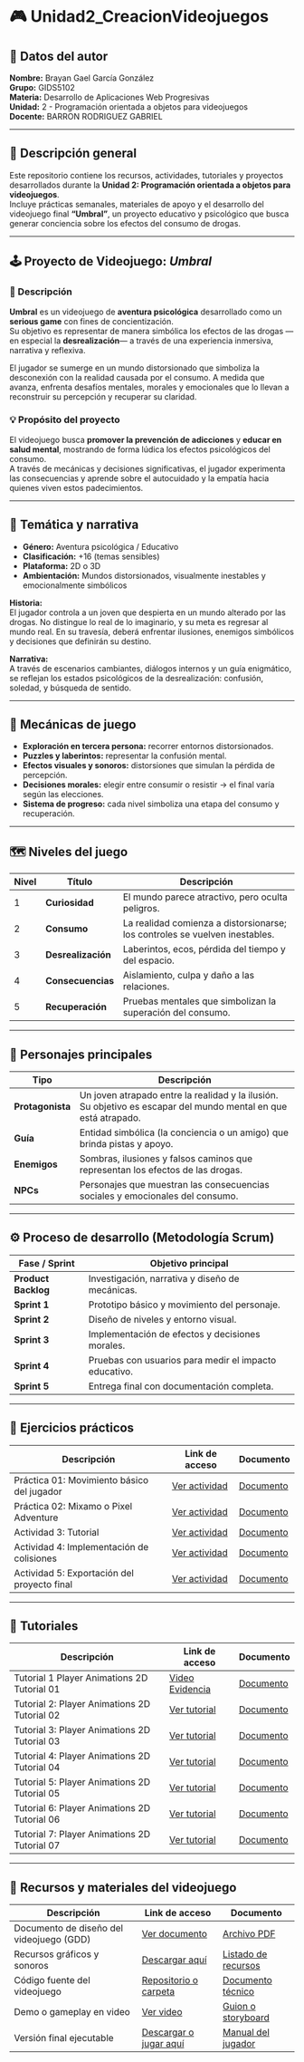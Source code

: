 # 🎮 Unidad2_CreacionVideojuegos

## 👤 Datos del autor
**Nombre:** Brayan Gael García González  
**Grupo:** GIDS5102  
**Materia:** Desarrollo de Aplicaciones Web Progresivas  
**Unidad:** 2 - Programación orientada a objetos para videojuegos  
**Docente:** BARRON RODRIGUEZ GABRIEL  

---

## 📘 Descripción general
Este repositorio contiene los recursos, actividades, tutoriales y proyectos desarrollados durante la **Unidad 2: Programación orientada a objetos para videojuegos**.  
Incluye prácticas semanales, materiales de apoyo y el desarrollo del videojuego final **“Umbral”**, un proyecto educativo y psicológico que busca generar conciencia sobre los efectos del consumo de drogas.

---

## 🕹️ Proyecto de Videojuego: *Umbral*

### 🎯 Descripción
**Umbral** es un videojuego de **aventura psicológica** desarrollado como un **serious game** con fines de concientización.  
Su objetivo es representar de manera simbólica los efectos de las drogas —en especial la **desrealización**— a través de una experiencia inmersiva, narrativa y reflexiva.  

El jugador se sumerge en un mundo distorsionado que simboliza la desconexión con la realidad causada por el consumo. A medida que avanza, enfrenta desafíos mentales, morales y emocionales que lo llevan a reconstruir su percepción y recuperar su claridad.

### 💡 Propósito del proyecto
El videojuego busca **promover la prevención de adicciones** y **educar en salud mental**, mostrando de forma lúdica los efectos psicológicos del consumo.  
A través de mecánicas y decisiones significativas, el jugador experimenta las consecuencias y aprende sobre el autocuidado y la empatía hacia quienes viven estos padecimientos.

---

## 🧩 Temática y narrativa

- **Género:** Aventura psicológica / Educativo  
- **Clasificación:** +16 (temas sensibles)  
- **Plataforma:** 2D o 3D  
- **Ambientación:** Mundos distorsionados, visualmente inestables y emocionalmente simbólicos  

**Historia:**  
El jugador controla a un joven que despierta en un mundo alterado por las drogas. No distingue lo real de lo imaginario, y su meta es regresar al mundo real. En su travesía, deberá enfrentar ilusiones, enemigos simbólicos y decisiones que definirán su destino.

**Narrativa:**  
A través de escenarios cambiantes, diálogos internos y un guía enigmático, se reflejan los estados psicológicos de la desrealización: confusión, soledad, y búsqueda de sentido.

---

## 🧠 Mecánicas de juego

- **Exploración en tercera persona:** recorrer entornos distorsionados.  
- **Puzzles y laberintos:** representar la confusión mental.  
- **Efectos visuales y sonoros:** distorsiones que simulan la pérdida de percepción.  
- **Decisiones morales:** elegir entre consumir o resistir → el final varía según las elecciones.  
- **Sistema de progreso:** cada nivel simboliza una etapa del consumo y recuperación.  

---

## 🗺️ Niveles del juego

| **Nivel** | **Título** | **Descripción** |
|------------|-------------|-----------------|
| 1 | **Curiosidad** | El mundo parece atractivo, pero oculta peligros. |
| 2 | **Consumo** | La realidad comienza a distorsionarse; los controles se vuelven inestables. |
| 3 | **Desrealización** | Laberintos, ecos, pérdida del tiempo y del espacio. |
| 4 | **Consecuencias** | Aislamiento, culpa y daño a las relaciones. |
| 5 | **Recuperación** | Pruebas mentales que simbolizan la superación del consumo. |

---

## 👥 Personajes principales

| **Tipo** | **Descripción** |
|-----------|-----------------|
| **Protagonista** | Un joven atrapado entre la realidad y la ilusión. Su objetivo es escapar del mundo mental en que está atrapado. |
| **Guía** | Entidad simbólica (la conciencia o un amigo) que brinda pistas y apoyo. |
| **Enemigos** | Sombras, ilusiones y falsos caminos que representan los efectos de las drogas. |
| **NPCs** | Personajes que muestran las consecuencias sociales y emocionales del consumo. |

---

## ⚙️ Proceso de desarrollo (Metodología Scrum)

| **Fase / Sprint** | **Objetivo principal** |
|--------------------|------------------------|
| **Product Backlog** | Investigación, narrativa y diseño de mecánicas. |
| **Sprint 1** | Prototipo básico y movimiento del personaje. |
| **Sprint 2** | Diseño de niveles y entorno visual. |
| **Sprint 3** | Implementación de efectos y decisiones morales. |
| **Sprint 4** | Pruebas con usuarios para medir el impacto educativo. |
| **Sprint 5** | Entrega final con documentación completa. |

---

## 📅 Ejercicios prácticos

| **Descripción** | **Link de acceso** | **Documento** |
|------------------|--------------------|----------------|
| Práctica 01: Movimiento básico del jugador | [Ver actividad](#) | [Documento](#) |
| Práctica 02: Mixamo o Pixel Adventure | [Ver actividad](https://docs.google.com/document/d/1sHsoZT6sYddfBfE6Hakl_1MfwGJTQMhN/edit?usp=sharing&ouid=111606551767312159721&rtpof=true&sd=true) | [Documento](#) |
| Actividad 3: Tutorial | [Ver actividad](#) | [Documento](#) |
| Actividad 4: Implementación de colisiones | [Ver actividad](#) | [Documento](#) |
| Actividad 5: Exportación del proyecto final | [Ver actividad](#) | [Documento](#) |

---

## 🎥 Tutoriales

| **Descripción** | **Link de acceso** | **Documento** |
|------------------|--------------------|----------------|
| Tutorial 1 Player Animations 2D Tutorial 01 | [Video Evidencia](https://drive.google.com/file/d/10cZQraK0c_UQXSlpRucbGWayMASCEDMO/view?usp=drive_link) | [Documento](https://docs.google.com/document/d/1hnf0O7OkzwX0N_4QyoJ9KEJAC5E_TGUt/edit?usp=sharing&ouid=111606551767312159721&rtpof=true&sd=true) |
| Tutorial 2: Player Animations 2D Tutorial 02 | [Ver tutorial](#) | [Documento](#) |
| Tutorial 3: Player Animations 2D Tutorial 03 | [Ver tutorial](#) | [Documento](#) |
| Tutorial 4: Player Animations 2D Tutorial 04 | [Ver tutorial](#) | [Documento](#) |
| Tutorial 5: Player Animations 2D Tutorial 05 | [Ver tutorial](#) | [Documento](#) |
| Tutorial 6: Player Animations 2D Tutorial 06 | [Ver tutorial](#) | [Documento](#) |
| Tutorial 7: Player Animations 2D Tutorial 07 | [Ver tutorial](#) | [Documento](#) |

---

## 💾 Recursos y materiales del videojuego

| **Descripción** | **Link de acceso** | **Documento** |
|------------------|--------------------|----------------|
| Documento de diseño del videojuego (GDD) | [Ver documento](#) | [Archivo PDF](#) |
| Recursos gráficos y sonoros | [Descargar aquí](#) | [Listado de recursos](#) |
| Código fuente del videojuego | [Repositorio o carpeta](#) | [Documento técnico](#) |
| Demo o gameplay en video | [Ver video](#) | [Guion o storyboard](#) |
| Versión final ejecutable | [Descargar o jugar aquí](#) | [Manual del jugador](#) |
